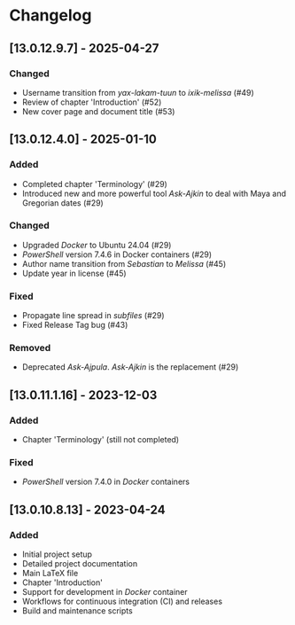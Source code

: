 # Changelog

## [13.0.12.9.7] - 2025-04-27

### Changed
- Username transition from _yax-lakam-tuun_ to _ixik-melissa_ (#49)
- Review of chapter 'Introduction' (#52)
- New cover page and document title (#53)


## [13.0.12.4.0] - 2025-01-10

### Added
- Completed chapter 'Terminology' (#29)
- Introduced new and more powerful tool _Ask-Ajkin_ to deal with Maya and Gregorian dates (#29)

### Changed
- Upgraded _Docker_ to Ubuntu 24.04 (#29)
- _PowerShell_ version 7.4.6 in Docker containers (#29)
- Author name transition from _Sebastian_ to _Melissa_ (#45)
- Update year in license (#45)

### Fixed
- Propagate line spread in _subfiles_ (#29)
- Fixed Release Tag bug (#43)

### Removed
- Deprecated _Ask-Ajpula_. _Ask-Ajkin_ is the replacement (#29)


## [13.0.11.1.16] - 2023-12-03

### Added
- Chapter 'Terminology' (still not completed)

### Fixed
- _PowerShell_ version 7.4.0 in _Docker_ containers



## [13.0.10.8.13] - 2023-04-24

### Added
- Initial project setup
- Detailed project documentation
- Main LaTeX file
- Chapter 'Introduction'
- Support for development in _Docker_ container 
- Workflows for continuous integration (CI) and releases
- Build and maintenance scripts
